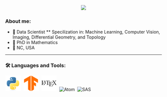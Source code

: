 <div id="header" align="center">
  <img src="https://media.giphy.com/media/qMBBrQGnCovagXRguC/giphy.gif" width="225"/>
</div>

### About me:
  * :seedling: Data Scientist
      ** Specilization in: Machine Learning, Computer Vision, Imaging, Differential Geometry, and Topology
  * :rocket: PhD in Mathematics
  * :round_pushpin: NC, USA

---
### 🛠️ Languages and Tools:
<div>
  <img src="https://github.com/devicons/devicon/blob/master/icons/python/python-original.svg" title="Python" alt="Python" width="50" height="50"/>&nbsp;
  <img src="https://github.com/devicons/devicon/blob/master/icons/tensorflow/tensorflow-original.svg" title="TensorFlow" alt="TensorFlow" width="50" height="50"/>&nbsp;
  <img src="https://github.com/devicons/devicon/blob/master/icons/latex/latex-original.svg" title="LaTeX" alt="LaTeX" width="50" height="50"/>&nbsp;
  <img src="https://github.com/bablubambal/All_logo_and_pictures/blob/main/text%20editors/atom.svg" title="Atom" alt="Atom" width="50" height="50"/>&nbsp;
  <img src="https://upload.wikimedia.org/wikipedia/commons/1/10/SAS_logo_horiz.svg" title="SAS" alt="SAS" width="50" height="50"/>&nbsp;
</div>

<!---
ellapav/ellapav is a ✨ special ✨ repository because its `README.md` (this file) appears on your GitHub profile.
You can click the Preview link to take a look at your changes.
--->
